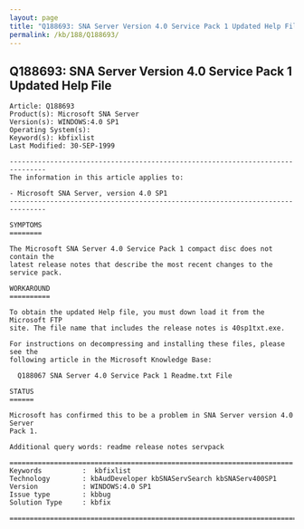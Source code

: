 ```yaml
---
layout: page
title: "Q188693: SNA Server Version 4.0 Service Pack 1 Updated Help File"
permalink: /kb/188/Q188693/
---
```


## Q188693: SNA Server Version 4.0 Service Pack 1 Updated Help File

	Article: Q188693
	Product(s): Microsoft SNA Server
	Version(s): WINDOWS:4.0 SP1
	Operating System(s): 
	Keyword(s): kbfixlist
	Last Modified: 30-SEP-1999
	
	-------------------------------------------------------------------------------
	The information in this article applies to:
	
	- Microsoft SNA Server, version 4.0 SP1 
	-------------------------------------------------------------------------------
	
	SYMPTOMS
	========
	
	The Microsoft SNA Server 4.0 Service Pack 1 compact disc does not contain the
	latest release notes that describe the most recent changes to the service pack.
	
	WORKAROUND
	==========
	
	To obtain the updated Help file, you must down load it from the Microsoft FTP
	site. The file name that includes the release notes is 40sp1txt.exe.
	
	For instructions on decompressing and installing these files, please see the
	following article in the Microsoft Knowledge Base:
	
	  Q188067 SNA Server 4.0 Service Pack 1 Readme.txt File
	
	STATUS
	======
	
	Microsoft has confirmed this to be a problem in SNA Server version 4.0 Server
	Pack 1.
	
	Additional query words: readme release notes servpack
	
	======================================================================
	Keywords          :  kbfixlist
	Technology        : kbAudDeveloper kbSNAServSearch kbSNAServ400SP1
	Version           : WINDOWS:4.0 SP1
	Issue type        : kbbug
	Solution Type     : kbfix
	
	=============================================================================
	
